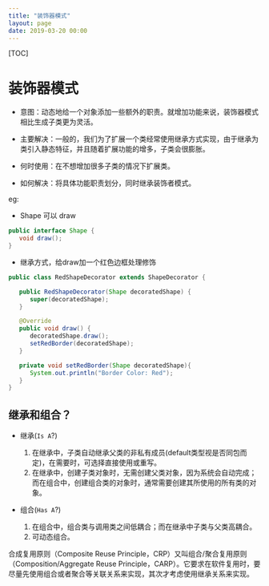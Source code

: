 ```yaml
---
title: "装饰器模式"
layout: page
date: 2019-03-20 00:00
---
```


[TOC]

# 装饰器模式

* 意图：动态地给一个对象添加一些额外的职责。就增加功能来说，装饰器模式相比生成子类更为灵活。

* 主要解决：一般的，我们为了扩展一个类经常使用继承方式实现，由于继承为类引入静态特征，并且随着扩展功能的增多，子类会很膨胀。

* 何时使用：在不想增加很多子类的情况下扩展类。

* 如何解决：将具体功能职责划分，同时继承装饰者模式。

eg:

* Shape 可以 draw

```java
public interface Shape {
   void draw();
}
```

* 继承方式，给draw加一个红色边框处理修饰

```java
public class RedShapeDecorator extends ShapeDecorator {

   public RedShapeDecorator(Shape decoratedShape) {
      super(decoratedShape);
   }

   @Override
   public void draw() {
      decoratedShape.draw();
      setRedBorder(decoratedShape);
   }

   private void setRedBorder(Shape decoratedShape){
      System.out.println("Border Color: Red");
   }
}
```

## 继承和组合？

* 继承(`Is A`?)
   1. 在继承中，子类自动继承父类的非私有成员(default类型视是否同包而定)，在需要时，可选择直接使用或重写。
   2. 在继承中，创建子类对象时，无需创建父类对象，因为系统会自动完成；而在组合中，创建组合类的对象时，通常需要创建其所使用的所有类的对象。

* 组合(`Has A`?)
   1. 在组合中，组合类与调用类之间低耦合；而在继承中子类与父类高耦合。
   2. 可动态组合。

合成复用原则（Composite Reuse Principle，CRP）又叫组合/聚合复用原则（Composition/Aggregate Reuse Principle，CARP）。它要求在软件复用时，要尽量先使用组合或者聚合等关联关系来实现，其次才考虑使用继承关系来实现。
